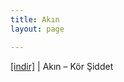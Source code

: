 ```yaml
---
title: Akın
layout: page

---
```

<a href="https://cloud.mail.ru/public/8b67b29df84e/Ak%C4%B1n%20aka%20%C4%B0nsomniac%20-%20K%C3%B6r%20%C5%9Eiddet" target="_blank">[indir]</a> | Akın &#8211; Kör Şiddet